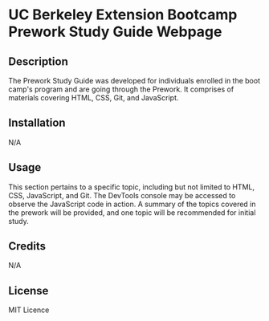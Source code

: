 # UC Berkeley Extension Bootcamp Prework Study Guide Webpage

## Description

The Prework Study Guide was developed for individuals enrolled in the boot camp's program and are going through the Prework. It comprises of materials covering HTML, CSS, Git, and JavaScript.

## Installation

N/A

## Usage

This section pertains to a specific topic, including but not limited to HTML, CSS, JavaScript, and Git. The DevTools console may be accessed to observe the JavaScript code in action. A summary of the topics covered in the prework will be provided, and one topic will be recommended for initial study.

## Credits

N/A

## License

MIT Licence

